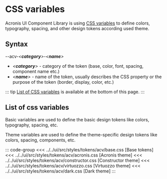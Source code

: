 # CSS variables

Acronis UI Component Library is using [CSS variables](https://developer.mozilla.org/en-US/docs/Web/CSS/Using_CSS_custom_properties) to define colors, typography, spacing,
and other design tokens according used theme.

## Syntax

--acv-_\<**category**\>_-_\<**name**\>_

- _\<**category**\>_ - category of the token (base, color, font, spacing, component name etc.)
- _\<**name**\>_ - name of the token, usually describes the CSS property or the purpose of the token (border, display, color, etc.)

::: tip
[List of CSS variables](#list-of-basic-variables) is available at the bottom of this page.
:::

## List of css variables

Basic variables are used to define the basic design tokens like colors, typography, spacing, etc.

Theme variables are used to define the theme-specific design tokens like colors, spacing, components, etc.

::: code-group
<<< ../../ui/src/styles/tokens/acv/base.css [Base tokens]
<<< ../../ui/src/styles/tokens/acv/acronis.css [Acronis theme]
<<< ../../ui/src/styles/tokens/acv/constructor.css [Constructor theme]
<<< ../../ui/src/styles/tokens/acv/virtuozzo.css [Virtuozzo theme]
<<< ../../ui/src/styles/tokens/acv/dark.css [Dark theme]
:::
